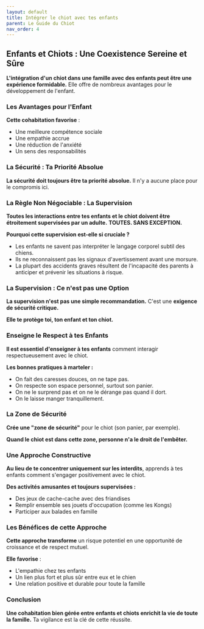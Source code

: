 ```yaml
---
layout: default
title: Intégrer le chiot avec tes enfants
parent: Le Guide du Chiot
nav_order: 4
---
```


## **Enfants et Chiots : Une Coexistence Sereine et Sûre**

**L'intégration d'un chiot dans une famille avec des enfants peut être une expérience formidable.** Elle offre de nombreux avantages pour le développement de l'enfant.

### **Les Avantages pour l'Enfant**

**Cette cohabitation favorise** :
- Une meilleure compétence sociale
- Une empathie accrue
- Une réduction de l'anxiété
- Un sens des responsabilités

### **La Sécurité : Ta Priorité Absolue**

**La sécurité doit toujours être ta priorité absolue.** Il n'y a aucune place pour le compromis ici.

### **La Règle Non Négociable : La Supervision**

**Toutes les interactions entre tes enfants et le chiot doivent être étroitement supervisées par un adulte.** **TOUTES. SANS EXCEPTION.**

**Pourquoi cette supervision est-elle si cruciale ?**
- Les enfants ne savent pas interpréter le langage corporel subtil des chiens.
- Ils ne reconnaissent pas les signaux d'avertissement avant une morsure.
- La plupart des accidents graves résultent de l'incapacité des parents à anticiper et prévenir les situations à risque.

### **La Supervision : Ce n'est pas une Option**

**La supervision n'est pas une simple recommandation.** C'est une **exigence de sécurité critique.**

**Elle te protège toi, ton enfant et ton chiot.**

### **Enseigne le Respect à tes Enfants**

**Il est essentiel d'enseigner à tes enfants** comment interagir respectueusement avec le chiot.

**Les bonnes pratiques à marteler :**
- On fait des caresses douces, on ne tape pas.
- On respecte son espace personnel, surtout son panier.
- On ne le surprend pas et on ne le dérange pas quand il dort.
- On le laisse manger tranquillement.

### **La Zone de Sécurité**

**Crée une "zone de sécurité"** pour le chiot (son panier, par exemple).

**Quand le chiot est dans cette zone, personne n'a le droit de l'embêter.**

### **Une Approche Constructive**

**Au lieu de te concentrer uniquement sur les interdits**, apprends à tes enfants comment s'engager positivement avec le chiot.

**Des activités amusantes et toujours supervisées :**
- Des jeux de cache-cache avec des friandises
- Remplir ensemble ses jouets d'occupation (comme les Kongs)
- Participer aux balades en famille

### **Les Bénéfices de cette Approche**

**Cette approche transforme** un risque potentiel en une opportunité de croissance et de respect mutuel.

**Elle favorise** :
- L'empathie chez tes enfants
- Un lien plus fort et plus sûr entre eux et le chien
- Une relation positive et durable pour toute la famille

### **Conclusion**

**Une cohabitation bien gérée entre enfants et chiots enrichit la vie de toute la famille.** Ta vigilance est la clé de cette réussite. 